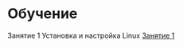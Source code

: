 # Обучение

Занятие 1 Установка и настройка Linux
[Занятие 1](https://github.com/Aleksey-10081967/HomeWork/tree/main/HW-lesson-01)
